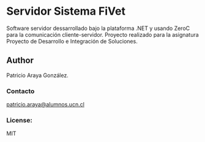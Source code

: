# Servidor Sistema FiVet

Software servidor dessarrollado bajo la plataforma .NET y usando ZeroC para la comunicación cliente-servidor. Proyecto realizado para la asignatura Proyecto de Desarrollo e Integración de Soluciones.

## Author
Patricio Araya González. 
### Contacto
patricio.araya@alumnos.ucn.cl

### License:
MIT